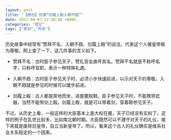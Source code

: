 ```yaml
---
layout: post
title: "【原创】何谓“剑履上殿入朝不趋”"
date: 2017-09-07 22:50:08 +0800
categories: "其它"
tags: ["原创","历史"]
---
```


历史故事中经常有“赞拜不名、入朝不趋、剑履上殿”的说法，代表这个人被皇帝极为尊敬。网上查了一下，这几件事的含义如下。

- 赞拜不名：古时臣子参见天子，赞礼官会直呼其名。赞拜不名就是不称呼名字，只称呼官职，表示一种特殊礼遇。

- 入朝不趋：古时臣子参见天子时，必须小步快速前进，以示对天子的尊敬。入朝不趋就是参见的时候可以缓步前进。

- 剑履上殿：古人都是席地而坐，进屋要脱鞋。臣子参见天子时，不能携带武器，当然不能带剑上殿。剑履上殿，就是可以带着剑，穿着鞋参见天子。

不过，从历史上看，一般这样的大臣基本上是大权在握，天子已经没有实权了。这样的例子在乱世比较多，比如南北朝时期。大臣既然可以不遵守对天子的礼仪，接下来就是废除旧皇帝，自立当新皇帝了。所以，看来这个古人的礼仪确实是维系社会关系稳定的一个因素。
